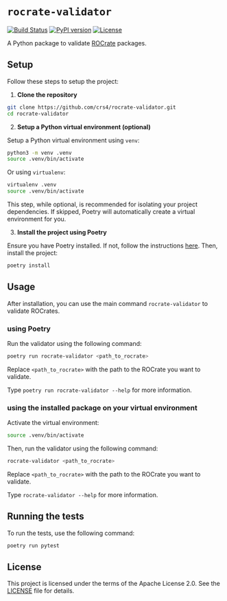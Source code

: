 # `rocrate-validator`

[![Build Status](https://repolab.crs4.it/lifemonitor/rocrate-validator/badges/develop/pipeline.svg
)](https://repolab.crs4.it/lifemonitor/rocrate-validator/-/pipelines?page=1&scope=branches&ref=develop)
[![PyPI version](https://badge.fury.io/py/rocrate-validator.svg)](https://badge.fury.io/py/rocrate-validator)
[![License](https://img.shields.io/badge/License-Apache_2.0-blue.svg)](https://opensource.org/licenses/Apache-2.0)
<!-- [![codecov](https://codecov.io/gh/crs4/rocrate-validator/branch/main/graph/badge.svg?token=3ZQZQZQZQZ)](https://codecov.io/gh/crs4/rocrate-validator) -->


A Python package to validate [ROCrate](https://researchobject.github.io/ro-crate/) packages.

## Setup

Follow these steps to setup the project:

1. **Clone the repository**

```bash
git clone https://github.com/crs4/rocrate-validator.git
cd rocrate-validator
```

2. **Setup a Python virtual environment (optional)**

Setup a Python virtual environment using `venv`:

```bash
python3 -m venv .venv
source .venv/bin/activate
```

Or using `virtualenv`:

```bash
virtualenv .venv
source .venv/bin/activate
```

This step, while optional, is recommended for isolating your project dependencies. If skipped, Poetry will automatically create a virtual environment for you.

3. **Install the project using Poetry**

Ensure you have Poetry installed. If not, follow the instructions [here](https://python-poetry.org/docs/#installation). Then, install the project:

```bash
poetry install
```

## Usage

After installation, you can use the main command `rocrate-validator` to validate ROCrates.

### using Poetry

Run the validator using the following command:

```bash
poetry run rocrate-validator <path_to_rocrate>
```

Replace `<path_to_rocrate>` with the path to the ROCrate you want to validate.

Type `poetry run rocrate-validator --help` for more information.

### using the installed package on your virtual environment

Activate the virtual environment:

```bash
source .venv/bin/activate
```

Then, run the validator using the following command:

```bash
rocrate-validator <path_to_rocrate>
```

Replace `<path_to_rocrate>` with the path to the ROCrate you want to validate.

Type `rocrate-validator --help` for more information.

## Running the tests

To run the tests, use the following command:

```bash
poetry run pytest
```

<!-- ## Contributing

Contributions are welcome! Please read our [contributing guidelines](CONTRIBUTING.md) for details. -->

## License

This project is licensed under the terms of the Apache License 2.0. See the
[LICENSE](LICENSE) file for details.
